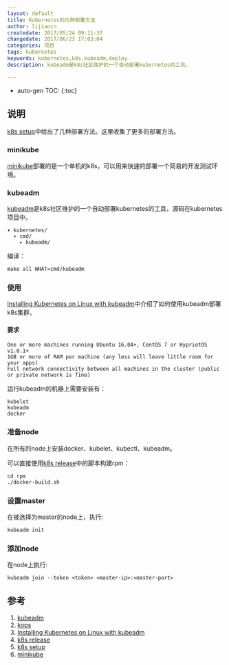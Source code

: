 ```yaml
---
layout: default
title: Kubernetes的几种部署方法
author: lijiaocn
createdate: 2017/05/24 09:11:37
changedate: 2017/06/23 17:03:04
categories: 项目
tags: kubernetes
keywords: kubernetes,k8s,kubeadm,deploy
description: kubeadm是k8s社区维护的一个自动部署kubernetes的工具。

---
```


* auto-gen TOC:
{:toc}

## 说明

[k8s setup][5]中给出了几种部署方法。这里收集了更多的部署方法。

### minikube

[minikube][6]部署的是一个单机的k8s，可以用来快速的部署一个简易的开发测试环境。

### kubeadm 

[kubeadm][1]是k8s社区维护的一个自动部署kubernetes的工具，源码在kubernetes项目中。

	▾ kubernetes/
	  ▾ cmd/
	    ▸ kubeadm/

编译：

	make all WHAT=cmd/kubeadm

### 使用

[Installing Kubernetes on Linux with kubeadm][3]中介绍了如何使用kubeadm部署k8s集群。

#### 要求

	One or more machines running Ubuntu 16.04+, CentOS 7 or HypriotOS v1.0.1+
	1GB or more of RAM per machine (any less will leave little room for your apps)
	Full network connectivity between all machines in the cluster (public or private network is fine)

运行kubeadm的机器上需要安装有：

	kubelet
	kubeadm
	docker 

### 准备node

在所有的node上安装docker、kubelet、kubectl、kubeadm。

可以直接使用[k8s release][4]中的脚本构建rpm：

	cd rpm
	./docker-build.sh

### 设置master

在被选择为master的node上，执行:

	kubeadm init

### 添加node

在node上执行:

	kubeadm join --token <token> <master-ip>:<master-port>

## 参考

1. [kubeadm][1]
2. [kops][2]
3. [Installing Kubernetes on Linux with kubeadm][3]
4. [k8s release][4]
5. [k8s setup][5]
6. [minikube][5]

[1]: https://github.com/kubernetes/kubeadm "kubeadm"
[2]: https://github.com/kubernetes/kops "kops"
[3]: https://kubernetes.io/docs/setup/independent/create-cluster-kubeadm/ "Installing Kubernetes on Linux with kubeadm"
[4]: https://github.com/kubernetes/release "k8s release"
[5]: https://kubernetes.io/docs/setup/ "k8s setup"
[6]: https://kubernetes.io/docs/getting-started-guides/minikube/ "minikube"
